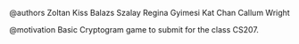 @authors 
Zoltan Kiss
Balazs Szalay
Regina Gyimesi
Kat Chan
Callum Wright

@motivation 
Basic Cryptogram game to submit for the class CS207. 
